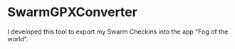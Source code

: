 # SwarmGPXConverter

I developed this tool to export my Swarm Checkins into the app "Fog of the world".

